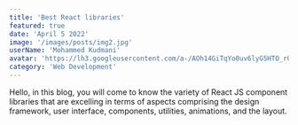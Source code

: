 ```yaml
---
title: 'Best React libraries'
featured: true
date: 'April 5 2022'
image: '/images/posts/img2.jpg'
userName: 'Mohammed Kudmani'
avatar: 'https://lh3.googleusercontent.com/a-/AOh14GiTqYo0uv6lyG5HTO_r00RLkJJSbOHMKFjT2kLd=s96-c'
category: 'Web Development'
---
```


Hello, in this blog, you will come to know the variety of React JS component libraries that are excelling in terms of aspects comprising the design framework, user interface, components, utilities, animations, and the layout.
